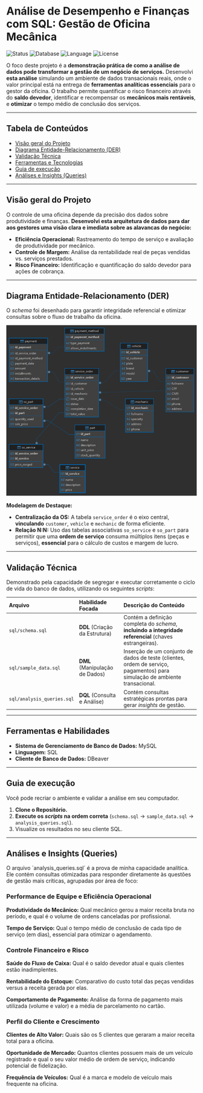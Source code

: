 # Análise de Desempenho e Finanças com SQL: Gestão de Oficina Mecânica

![Status](https://img.shields.io/badge/status-concluído-brightgreen)
![Database](https://img.shields.io/badge/Database-MySQL-blue)
![Language](https://img.shields.io/badge/Linguagem-SQL-orange)
![License](https://img.shields.io/badge/Licença-MIT-yellow)

O foco deste projeto é a **demonstração prática de como a análise de dados pode transformar a gestão de um negócio de serviços.** Desenvolvi **esta análise** simulando um ambiente de dados transacionais reais, onde o valor principal está na entrega de **ferramentas analíticas essenciais** para o gestor da oficina. O trabalho permite quantificar o risco financeiro através do **saldo devedor**, identificar e recompensar os **mecânicos mais rentáveis**, e **otimizar** o tempo médio de conclusão dos serviços.

---

## Tabela de Conteúdos
* [Visão geral do Projeto](#visão-geral-do-projeto)
* [Diagrama Entidade-Relacionamento (DER)](#diagrama-entidade-relacionamento-der)
* [Validação Técnica](#validação-técnica)
* [Ferramentas e Tecnologias](#ferramentas-e-tecnologias)
* [Guia de execução](#guia-de-execução)
* [Análises e Insights (Queries)](#análises-e-insights-queries)

---

## Visão geral do Projeto

O controle de uma oficina depende da precisão dos dados sobre produtividade e finanças. **Desenvolvi esta arquitetura de dados para dar aos gestores uma visão clara e imediata sobre as alavancas do negócio:**

* **Eficiência Operacional:** Rastreamento do tempo de serviço e avaliação de produtividade por mecânico.
* **Controle de Margem:** Análise da rentabilidade real de peças vendidas vs. serviços prestados.
* **Risco Financeiro:** Identificação e quantificação do saldo devedor para ações de cobrança.

---

## Diagrama Entidade-Relacionamento (DER)

O *schema* foi desenhado para garantir integridade referencial e otimizar consultas sobre o fluxo de trabalho da oficina.

![Diagrama do Banco de Dados](docs/data_model_diagram.png)

**Modelagem de Destaque:**
* **Centralização da OS:** A tabela `service_order` é o eixo central, **vinculando** `customer`, `vehicle` e `mechanic` de forma eficiente.
* **Relação N:N:** Uso das tabelas associativas `so_service` e `so_part` para permitir que uma **ordem de serviço** consuma múltiplos itens (peças e serviços), **essencial** para o cálculo de custos e margem de lucro.

---

## Validação Técnica 

Demonstrado pela capacidade de segregar e executar corretamente o ciclo de vida do banco de dados, utilizando os seguintes *scripts*:

| Arquivo | Habilidade Focada | Descrição do Conteúdo |
| :--- | :--- | :--- |
| `sql/schema.sql` | **DDL** (Criação da Estrutura) | Contém a definição completa do *schema*, **incluindo a integridade referencial** (chaves estrangeiras). |
| `sql/sample_data.sql` | **DML** (Manipulação de Dados) | Inserção de um conjunto de dados de teste (clientes, ordem de serviço, pagamentos) para simulação de ambiente transacional. |
| `sql/analysis_queries.sql` | **DQL** (Consulta e Análise) | Contém consultas estratégicas prontas para gerar *insights* de gestão. |

---

## Ferramentas e Habilidades

* **Sistema de Gerenciamento de Banco de Dados:** MySQL
* **Linguagem:** SQL
* **Cliente de Banco de Dados:** DBeaver

--- 

## Guia de execução

Você pode recriar o ambiente e validar a análise em seu computador.

1.  **Clone o Repositório.**
2.  **Execute os *scripts* na ordem correta** (`schema.sql` $\to$ `sample_data.sql` $\to$ `analysis_queries.sql`).
3.  Visualize os resultados no seu cliente SQL.

---

## Análises e Insights (Queries)

O arquivo ´analysis_queries.sql´ é a prova de minha capacidade analítica. Ele contém consultas otimizadas para responder diretamente às questões de gestão mais críticas, agrupadas por área de foco:

### Performance de Equipe e Eficiência Operacional

**Produtividade do Mecânico:** Qual mecânico gerou a maior receita bruta no período, e qual é o volume de ordens canceladas por profissional.

**Tempo de Serviço:** Qual o tempo médio de conclusão  de cada tipo de serviço (em dias), essencial para otimizar o agendamento.

### Controle Financeiro e Risco

**Saúde do Fluxo de Caixa:** Qual é o saldo devedor atual e quais clientes estão inadimplentes.

**Rentabilidade do Estoque:** Comparativo do custo total das peças vendidas versus a receita gerada por elas.

**Comportamento de Pagamento:** Análise da forma de pagamento mais utilizada (volume e valor) e a média de parcelamento no cartão.

### Perfil do Cliente e Crescimento

**Clientes de Alto Valor:** Quais são os 5 clientes que geraram a maior receita total para a oficina.

**Oportunidade de Mercado:** Quantos clientes possuem mais de um veículo registrado e qual o seu valor médio de ordem de serviço, indicando potencial de fidelização.

**Frequência de Veículos:** Qual é a marca e modelo de veículo mais frequente na oficina.

